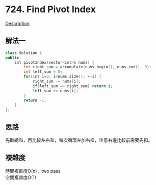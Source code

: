 # 724. Find Pivot Index

[Description](https://leetcode.com/problems/find-pivot-index/description/)

## 解法一
```C++
class Solution {
public:
    int pivotIndex(vector<int>& nums) {
        int right_sum = accumulate(nums.begin(), nums.end(), 0);
        int left_sum = 0;
        for(int i=0; i<nums.size(); ++i) {
            right_sum -= nums[i];
            if(left_sum == right_sum) return i;
            left_sum += nums[i];
        }
        return -1;
    }
};
```

## 思路
先取總和，再比較左右和，每次循環左加右扣，注意右邊比較前需要先扣。

## 複雜度
時間複雜度O(n)，two pass  
空間複雜度O(1)
